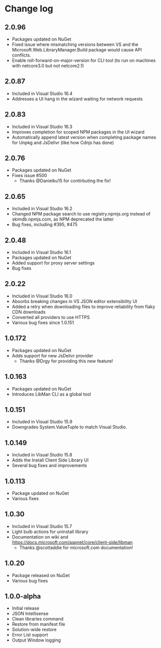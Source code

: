 # Change log

## 2.0.96
- Packages updated on NuGet
- Fixed issue where mismatching versions between VS and the Microsoft.Web.LibraryManager.Build package would cause API conflicts.
- Enable roll-forward-on-major-version for CLI tool (to run on machines with netcore3.0 but not netcore2.1)

## 2.0.87
- Included in Visual Studio 16.4
- Addresses a UI hang in the wizard waiting for network requests

## 2.0.83
- Included in Visual Studio 16.3
- Improves completion for scoped NPM packages in the UI wizard
- Automatically append latest version when completing package names for Unpkg and JsDelivr (like how Cdnjs has done)

## 2.0.76
- Packages updated on NuGet
- Fixes issue #500
  - Thanks @Danielku15 for contirbuting the fix!

## 2.0.65
- Included in Visual Studio 16.2
- Changed NPM package search to use registry.npmjs.org instead of skimdb.npmjs.com, as NPM deprecated the latter
- Bug fixes, including #395, #475

## 2.0.48
- Included in Visual Studio 16.1
- Packages updated on NuGet
- Added support for proxy server settings
- Bug fixes

## 2.0.22
- Included in Visual Studio 16.0
- Absorbs breaking changes in VS JSON editor extensibility UI
- Added a retry when downloading files to improve reliability from flaky CDN downloads
- Converted all providers to use HTTPS
- Various bug fixes since 1.0.151

## 1.0.172
- Packages updated on NuGet
- Adds support for new JsDelivr provider
  - Thanks @Drgy for providing this new feature!

## 1.0.163
- Packages updated on NuGet
- Introduces LibMan CLI as a global tool

## 1.0.151
- Included in Visual Studio 15.9
- Downgrades System.ValueTuple to match Visual Studio.

## 1.0.149
- Included in Visual Studio 15.8
- Adds the Install Client Side Library UI
- Several bug fixes and improvements

## 1.0.113
- Package updated on NuGet
- Various fixes

## 1.0.30
- Included in Visual Studio 15.7
- Light bulb actions for uninstall library
- Documentation on wiki and https://docs.microsoft.com/aspnet/core/client-side/libman
  - Thanks @scottaddie for microsoft.com documentation!

## 1.0.20
- Package released on NuGet
- Various bug fixes

## 1.0.0-alpha

- Initial release
- JSON Intellisense
- Clean libraries command
- Restore from manifest file
- Solution-wide restore
- Error List support
- Output Window logging
